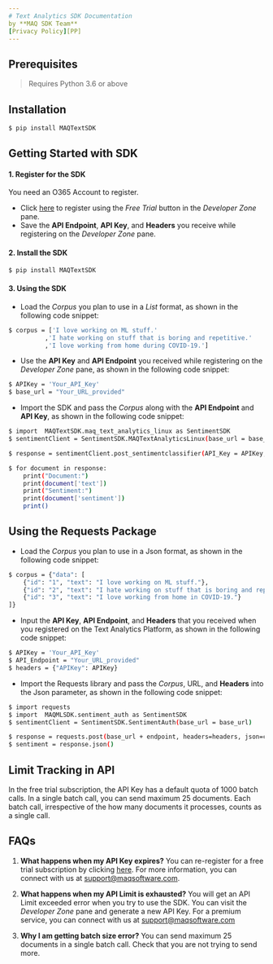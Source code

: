 ```yaml
---
# Text Analytics SDK Documentation
by **MAQ SDK Team**
[Privacy Policy][PP]
---
```

## Prerequisites
> Requires Python 3.6 or above
## Installation
```sh
$ pip install MAQTextSDK
```
## Getting Started with SDK
#### 1. Register for the SDK
You need an O365 Account to register.
   * Click [here][PlDb] to register using the *Free Trial* button in the *Developer Zone* pane. 
   * Save the **API Endpoint**, **API Key**, and **Headers** you receive while registering on the *Developer Zone* pane.
#### 2. Install the SDK
```sh
$ pip install MAQTextSDK
```
#### 3. Using the SDK
   * Load the *Corpus* you plan to use in a *List* format, as shown in the following code snippet:
```sh
$ corpus = ['I love working on ML stuff.'
          ,'I hate working on stuff that is boring and repetitive.'
          ,'I love working from home during COVID-19.']
```
   * Use the **API Key** and **API Endpoint** you received while registering on the *Developer Zone* pane, as shown in the following code snippet:
```sh
$ APIKey = 'Your_API_Key'
$ base_url = "Your_URL_provided"
````
   * Import the SDK and pass the *Corpus* along with the **API Endpoint** and **API Key**, as shown in the following code snippet:
```sh
$ import  MAQTextSDK.maq_text_analytics_linux as SentimentSDK
$ sentimentClient = SentimentSDK.MAQTextAnalyticsLinux(base_url = base_url)

$ response = sentimentClient.post_sentimentclassifier(API_Key = APIKey, data_input = corpus, raw = True)

$ for document in response:
    print("Document:")
    print(document['text'])
    print("Sentiment:")
    print(document['sentiment'])
    print()
````

## Using the Requests Package
   * Load the *Corpus* you plan to use in a Json format, as shown in the following code snippet:
```sh
$ corpus = {"data": [
    {"id": "1", "text": "I love working on ML stuff."},
    {"id": "2", "text": "I hate working on stuff that is boring and repetitive."},
    {"id": "3", "text": "I love working from home in COVID-19."}
]}
```
   * Input the **API Key**, **API Endpoint**, and **Headers** that you received when you registered on the Text Analytics Platform, as shown in the following code snippet:
```sh
$ APIKey = 'Your_API_Key'
$ API_Endpoint = "Your_URL_provided"
$ headers = {"APIKey": APIKey}
````
   * Import the Requests library and pass the *Corpus*, URL, and **Headers** into the Json parameter, as shown in the following code snippet:
```sh
$ import requests
$ import  MAQMLSDK.sentiment_auth as SentimentSDK
$ sentimentClient = SentimentSDK.SentimentAuth(base_url = base_url)

$ response = requests.post(base_url + endpoint, headers=headers, json=corpus)
$ sentiment = response.json()
````
## Limit Tracking in API
In the free trial subscription, the API Key has a default quota of 1000 batch calls. In a single batch call, you can send maximum 25 documents. Each batch call, irrespective of the how many documents it processes, counts as a single call.
## FAQs

1. **What happens when my API Key expires?**
You can re-register for a free trial subscription by clicking [here][PlDb]. For more information, you can connect with us at support@maqsoftware.com.

    
2. **What happens when my API Limit is exhausted?**
    You will get an API Limit exceeded error when you try to use the SDK. You can visit the *Developer Zone* pane and generate a new API Key. For a premium service, you can connect with us at support@maqsoftware.com

3.	**Why I am getting batch size error?**
You can send maximum 25 documents in a single batch call. Check that you are not trying to send more.


[PlDb]: <https://textanalytics.maqsoftware.com/>
[PP]: <https://maqsoftware.com/privacystatement>
